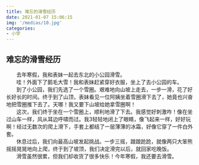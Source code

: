```yaml
---
title: 难忘的滑雪经历
date: 2021-01-07 15:06:15
img: '/medias/10.jpg'
categories:
- 小学
---
```


## 难忘的滑雪经历
&nbsp;&nbsp;&nbsp;&nbsp;&nbsp;&nbsp;&nbsp;去年寒假，我和表妹一起去东北的小公园滑雪。  
&nbsp;&nbsp;&nbsp;&nbsp;&nbsp;&nbsp;&nbsp;哇！外面下了鹅毛大雪！我和表妹赶紧穿好衣服，坐上了去小公园的车。  
&nbsp;&nbsp;&nbsp;&nbsp;&nbsp;&nbsp;&nbsp;到了小公园，我们先选了一个雪圈。艰难地向山坡上走去，一步一滑，花了好长好长的时间。终于到了山顶，表妹看见一位阿姨坐着雪圈滑下去了，她竟也兴奋地把雪圈推下去了。天哪！我又要下山坡给她拿雪圈啊！  
&nbsp;&nbsp;&nbsp;&nbsp;&nbsp;&nbsp;&nbsp;这次，我们终于坐在一个雪圈上，顺利地滑了下去。我感觉好刺激咋！像在坐过山车一样，风从耳边呼啸而过。我3轻轻地闭上了眼睛，像飞起来一样，好好玩啊！经过无数次的爬上滑下，手套上都结了一层薄薄的冰霜，好像它穿了一件白外套。  
&nbsp;&nbsp;&nbsp;&nbsp;&nbsp;&nbsp;&nbsp;休息过后，我们向最高山坡发起挑战。一步三摇，踉踉跄跄，就像两只大笨熊摇摇晃晃地向上爬，终于到了坡顶，我们决定滑完以后，就回家吃晚饭。  
&nbsp;&nbsp;&nbsp;&nbsp;&nbsp;&nbsp;&nbsp;滑雪虽然很累，但我们却收货了很多快乐！今年寒假，我还要去滑雪。  